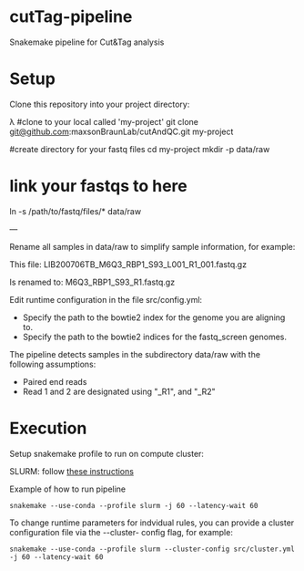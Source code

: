 # cutTag-pipeline

Snakemake pipeline for Cut&amp;Tag analysis 

# Setup

Clone this repository into your project directory:

λ
#clone to your local called 'my-project'
git clone git@github.com:maxsonBraunLab/cutAndQC.git my-project

#create directory for your fastq files
cd my-project
mkdir -p data/raw

# link your fastqs to here
ln -s /path/to/fastq/files/* data/raw

—

Rename all samples in data/raw to simplify sample information, for example:

This file:
LIB200706TB_M6Q3_RBP1_S93_L001_R1_001.fastq.gz

Is renamed to:
M6Q3_RBP1_S93_R1.fastq.gz


Edit runtime configuration in the file src/config.yml:

- Specify the path to the bowtie2 index for the genome you are aligning to.
- Specify the path to the bowtie2 indices for the fastq_screen genomes.

The pipeline detects samples in the subdirectory data/raw with the following assumptions:

 - Paired end reads
 - Read 1 and 2 are designated using "_R1", and "_R2"


# Execution

Setup snakemake profile to run on compute cluster:

SLURM: follow [these instructions](https://github.com/Snakemake-Profiles/slurm)

Example of how to run pipeline

```
snakemake --use-conda --profile slurm -j 60 --latency-wait 60
```

To change runtime parameters for indvidual rules, you can provide a cluster configuration file via the --cluster-       config flag, for example:

```
snakemake --use-conda --profile slurm --cluster-config src/cluster.yml -j 60 --latency-wait 60
```

